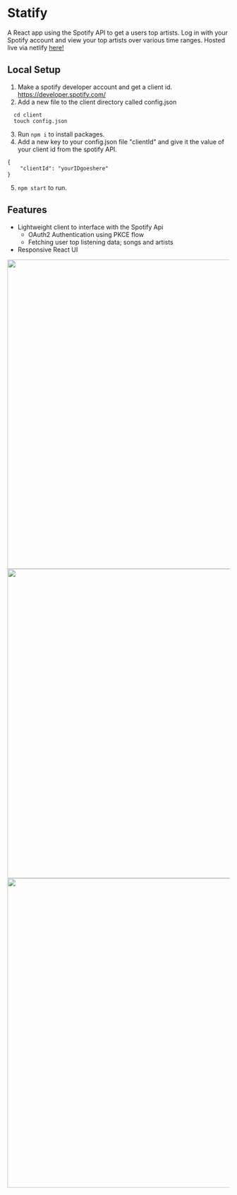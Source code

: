 # Statify
A React app using the Spotify API to get a users top artists. Log in with your Spotify account and view your top artists over various time ranges. Hosted live via netlify [here!](https://statify-jake.netlify.app/)

## Local Setup
  1.   Make a spotify developer account and get a client id. https://developer.spotify.com/
  2.   Add a new file to the client directory called config.json
```
  cd client
  touch config.json
```
  3.   Run `npm i` to install packages.
  4.   Add a new key to your config.json file "clientId" and give it the value of your client id from the spotify API.

```
{
    "clientId": "yourIDgoeshere"
}
```
  5. `npm start` to run.

## Features
- Lightweight client to interface with the Spotify Api
  - OAuth2 Authentication using PKCE flow
  - Fetching user top listening data; songs and artists
- Responsive React UI

<img src="https://github.com/jake-good/Statify/assets/39504124/15a97d30-a786-4cbf-8cf3-03e745c88550" width="700px">
<img src="https://github.com/jake-good/Statify/assets/39504124/ae1a3f3c-c618-4564-bef5-b6191c7d2e31" width="700px">
<img src="https://github.com/jake-good/Statify/assets/39504124/5604e4f8-9726-4d01-b5c7-588396c31ebb" width="700px">
